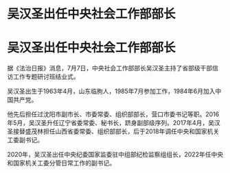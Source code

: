 # 吴汉圣出任中央社会工作部部长

# 吴汉圣出任中央社会工作部部长

据《法治日报》消息，7月7日，中央社会工作部部长吴汉圣主持了省部级干部信访工作专题研讨班结业式。

吴汉圣出生于1963年4月，山东临朐人，1985年7月参加工作，1984年6月加入中国共产党。

他先后担任过沈阳市副市长、市委常委、组织部部长，营口市委书记等职。2016年5月，吴汉圣升任辽宁省委常委、秘书长，跻身副部级序列。2017年4月，吴汉圣接替盛茂林担任山西省委常委、组织部部长，后于2018年调任中央和国家机关工委副书记。

2020年，吴汉圣出任中央纪委国家监委驻中组部纪检监察组组长，2022年任中央和国家机关工委分管日常工作的副书记。

